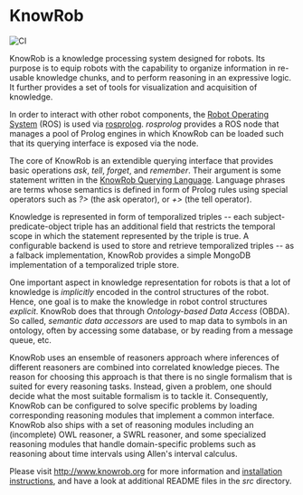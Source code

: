KnowRob
=======

![CI](https://github.com/knowrob/knowrob/workflows/CI/badge.svg)

KnowRob is a knowledge processing system designed for robots.
Its purpose is to equip robots with the capability to organize information in re-usable
knowledge chunks, and to perform reasoning in an expressive logic.
It further provides a set of tools for visualization and acquisition of knowledge.

In order to interact with other robot components,
the [Robot Operating System](https://www.ros.org/) (ROS)
is used via [rosprolog](https://github.com/knowrob/rosprolog).
*rosprolog* provides a ROS node that manages a pool of Prolog engines
in which KnowRob can be loaded such that its querying interface
is exposed via the node.

The core of KnowRob is an extendible querying interface that
provides basic operations *ask*, *tell*, *forget*, and *remember*.
Their argument is some statement written in the [KnowRob Querying Language](src/lang/README.md).
Language phrases are terms whose semantics is defined
in form of Prolog rules using special operators such as *?>* (the ask operator),
or *+>* (the tell operator).

Knowledge is represented in form of temporalized triples --
each subject-predicate-object triple has an additional field
that restricts the temporal scope in which the statement
represented by the triple is true.
A configurable backend is used to store and retrieve temporalized triples --
as a falback implementation, KnowRob provides a simple MongoDB
implementation of a temporalized triple store.

One important aspect in knowledge representation for robots is that
a lot of knowledge is *implicitly* encoded in the control structures
of the robot. Hence, one goal is to make the knowledge in robot
control structures *explicit*.
KnowRob does that through *Ontology-based Data Access* (OBDA).
So called, *semantic data accessors* are used to map data to symbols in
an ontology, often by accessing some database, or by reading from
a message queue, etc.

KnowRob uses an ensemble of reasoners approach where inferences
of different reasoners are combined into correlated knowledge pieces.
The reason for choosing this approach is that there is no single
formalism that is suited for every reasoning tasks.
Instead, given a problem, one should decide what the most suitable
formalism is to tackle it.
Consequently, KnowRob can be configured to solve specific problems
by loading corresponding reasoning modules that implement a common interface.
KnowRob also ships with a set of reasoning modules including
an (incomplete) OWL reasoner, a SWRL reasoner, and some specialized
reasoning modules that handle domain-specific problems
such as reasoning about time intervals using Allen's interval
calculus.

Please visit http://www.knowrob.org for
more information and [installation instructions](http://www.knowrob.org/installation),
and have a look at additional README files in the *src* directory.
